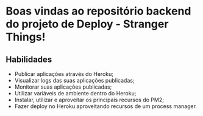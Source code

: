 # Boas vindas ao repositório backend do projeto de Deploy - Stranger Things!

## Habilidades

- Publicar aplicações através do Heroku;
- Visualizar logs das suas aplicações publicadas;
- Monitorar suas aplicações publicadas;
- Utilizar variáveis de ambiente dentro do Heroku;
- Instalar, utilizar e aproveitar os principais recursos do PM2;
- Fazer deploy no Heroku aproveitando recursos de um process manager.
